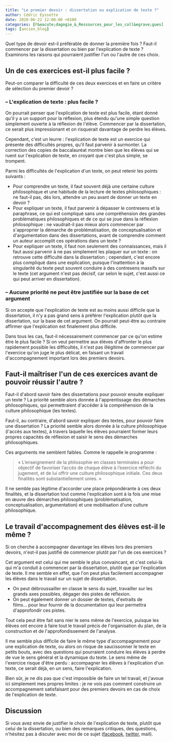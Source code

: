 ```yaml
---
title: "Le premier devoir : dissertation ou explication de texte ?"
author: Cédric Eyssette
date: 2020-06-22 12:00:00 +0100
categories: [P&eacute;dagogie_&_Ressources_pour_les_coll&egrave;gues]
tags: [ancien_blog]
---
```


Quel type de devoir est-il préférable de donner la première fois ? Faut-il commencer par la dissertation ou bien par l'explication de texte ? Examinons les raisons qui pourraient justifier l'un ou l'autre de ces choix.

## Un de ces exercices est-il plus facile ?

Peut-on comparer la difficulté de ces deux exercices et en faire un critère de sélection du premier devoir ?

### – L'explication de texte : plus facile ?

On pourrait penser que l'explication de texte est plus facile, étant donné qu'il y a un support pour la réflexion, plus étendu qu'une simple question simplement ouverte à la réflexion de l'élève. Commencer par la dissertation, ce serait plus impressionant et on risquerait davantage de perdre les élèves.

Cependant, c'est un leurre : l'explication de texte est un exercice qui présente des difficultés propres, qu'il faut parvenir à surmonter. La correction des copies de baccalauréat montre bien que les élèves qui se ruent sur l'explication de texte, en croyant que c'est plus simple, se trompent.

Parmi les difficultés de l'explication d'un texte, on peut retenir les points suivants :
- Pour comprendre un texte, il faut souvent déjà une certaine culture philosophique et une habitude de la lecture de textes philosophiques : ne faut-il pas, dès lors, attendre un peu avant de donner un texte en devoir ?
- Pour expliquer un texte, il faut parvenir à dépasser le contresens et la paraphrase, ce qui est compliqué sans une compréhension des grandes problématiques philosophiques et de ce qui se joue dans la réflexion philosophique : ne vaudrait-il pas mieux alors commencer par s'approprier la démarche de problématisation, de conceptualisation et d'argumentation dans des dissertations, avant de comprendre comment un auteur accomplit ces opérations dans un texte ?
- Pour expliquer un texte, il faut non seulement des connaissances, mais il faut aussi parvenir à ne pas simplement les plaquer sur un texte : on retrouve cette difficulté dans la dissertation ; cependant, c'est encore plus compliqué dans une explication, puisque l'inattention à la singularité du texte peut souvent conduire à des contresens massifs sur le texte (cet argument n'est pas décisif, car selon le sujet, c'est aussi ce qui peut arriver en dissertation).

### – Aucune priorité ne peut être justifiée sur la base de cet argument

Si on accepte que l'explication de texte est au moins aussi difficile que la dissertation, il n'y a pas grand sens à préférer l'explication plutôt que la dissertation, sur la base de cet argument. On pourrait peut-être au contraire affirmer que l'explication est finalement plus difficile.

Dans tous les cas, faut-il nécessairement commencer par ce qu'on estime être le plus facile ? Si on veut permettre aux élèves d'affronter le plus rapidement possible les difficultés, il n'est pas illégitime de commencer par l'exercice qu'on juge le plus délicat, en faisant un travail d'accompagnement important lors des premiers devoirs.


## Faut-il maîtriser l'un de ces exercices avant de pouvoir réussir l'autre ?

Faut-il d'abord savoir faire des dissertations pour pouvoir ensuite expliquer un texte ? La priorité semble alors donnée à l'apprentissage des démarches philosophiques, qui permettraient d'accéder à la compréhension de la culture philosophique (les textes).

Faut-il, au contraire, d'abord savoir expliquer des textes, pour pouvoir faire une dissertation ? La priorité semble alors donnée à la culture philosophique (l'accès aux textes), à travers laquelle les élèves pourraient former leurs propres capacités de réflexion et saisir le sens des démarches philosophiques.

Ces arguments me semblent faibles. Comme le rappelle le programme :

>« L’enseignement de la philosophie en classes terminales a pour objectif de favoriser l’accès de chaque élève à l’exercice réfléchi du jugement, et de lui offrir une culture philosophique initiale. Ces deux finalités sont substantiellement unies. »

Il ne semble pas légitime d'accorder une place prépondérante à ces deux finalités, et la dissertation tout comme l'explication sont à la fois une mise en œuvre des démarches philosophiques (problématisation, conceptualisation, argumentation) et une mobilisation d'une culture philosophique.


## Le travail d'accompagnement des élèves est-il le même ?

Si on cherche à accompagner davantage les élèves lors des premiers devoirs, n'est-il pas justifié de commencer plutôt par l'un de ces exercices ?

Cet argument est celui qui me semble le plus convaincant, et c'est celui-là qui m'a conduit à commencer par la dissertation, plutôt que par l'explication de texte. Il me semble en effet, que l'on peut plus facilement accompagner les élèves dans le travail sur un sujet de dissertation.

- On peut débroussailler en classe le sens du sujet, travailler sur les grands axes possibles, dégager des pistes de réflexion.
- On peut également donner un dossier de textes, d'extraits de films… pour leur fournir de la documentation qui leur permettra d'approfondir ces pistes.

Tout cela peut être fait sans nier le sens même de l'exercice, puisque les élèves ont encore à faire tout le travail précis de l'organisation du plan, de la construction et de l'approfondissement de l'analyse.

Il me semble plus difficile de faire le même type d'accompagnement pour une explication de texte, ou alors on risque de saucissonner le texte en petits bouts, avec des questions qui pourraient conduire les élèves à perdre de vue le sens général et la dynamique du texte. Le sens même de l'exercice risque d'être perdu : accompagner les élèves à l'explication d'un texte, ce serait déjà, en un sens, faire l'explication.

Bien sûr, je ne dis pas que c'est impossible de faire un tel travail, et j'avoue ici simplement mes propres limites : je ne vois pas comment construire un accompagnement satisfaisant pour des premiers devoirs en cas de choix de l'explication de texte.

## Discussion

Si vous avez envie de justifier le choix de l'explication de texte, plutôt que celui de la dissertation, ou bien des remarques critiques, des questions, n'hésitez pas à discuter avec moi de ce sujet ([facebook](https://www.facebook.com/cedric.eyssette/posts/10157527285308042), [twitter](https://twitter.com/Cedric_Eyssette/status/1275109722534920192), mail).